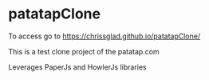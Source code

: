 # patatapClone

To access go to https://chrissglad.github.io/patatapClone/

This is a test clone project of the patatap.com

Leverages PaperJs and HowlerJs libraries
